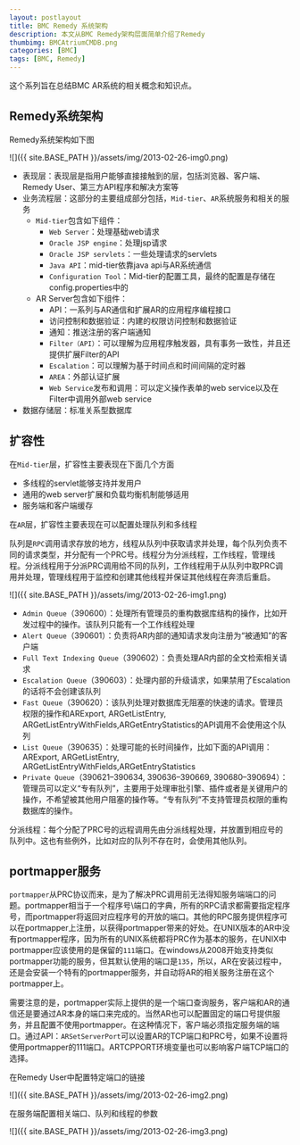 ```yaml
---
layout: postlayout
title: BMC Remedy 系统架构
description: 本文从BMC Remedy架构层面简单介绍了Remedy
thumbimg: BMCAtriumCMDB.png
categories: [BMC]
tags: [BMC, Remedy]
---
```


这个系列旨在总结BMC AR系统的相关概念和知识点。

## Remedy系统架构

Remedy系统架构如下图

![]({{ site.BASE_PATH }}/assets/img/2013-02-26-img0.png)

- 表现层：表现层是指用户能够直接接触到的层，包括浏览器、客户端、Remedy User、第三方API程序和解决方案等
- 业务流程层：这部分的主要组成部分包括，`Mid-tier`、`AR`系统服务和相关的服务
	- `Mid-tier`包含如下组件：
		- `Web Server`：处理基础web请求
		- `Oracle JSP engine`：处理jsp请求
		- `Oracle JSP servlets`：一些处理请求的servlets
		- `Java API`：mid-tier依靠java api与AR系统通信
		- `Configuration Tool`：Mid-tier的配置工具，最终的配置是存储在config.properties中的
	- AR Server包含如下组件：
		- API：一系列与AR通信和扩展AR的应用程序编程接口
		- 访问控制和数据验证：内建的权限访问控制和数据验证
		- 通知：推送注册的客户端通知
		- `Filter（API）`：可以理解为应用程序触发器，具有事务一致性，并且还提供扩展Filter的API
		- `Escalation`：可以理解为基于时间点和时间间隔的定时器
		- `AREA`：外部认证扩展
		- `Web Service`发布和调用：可以定义操作表单的web service以及在Filter中调用外部web service
- 数据存储层：标准关系型数据库
 

## 扩容性

在`Mid-tier`层，扩容性主要表现在下面几个方面

- 多线程的servlet能够支持并发用户
- 通用的web server扩展和负载均衡机制能够适用
- 服务端和客户端缓存

在`AR`层，扩容性主要表现在可以配置处理队列和多线程

队列是`RPC`调用请求存放的地方，线程从队列中获取请求并处理，每个队列负责不同的请求类型，并分配有一个PRC号。线程分为分派线程，工作线程，管理线程。分派线程用于分派PRC调用给不同的队列，工作线程用于从队列中取PRC调用并处理，管理线程用于监控和创建其他线程并保证其他线程在奔溃后重启。

![]({{ site.BASE_PATH }}/assets/img/2013-02-26-img1.png)

- `Admin Queue`（390600）：处理所有管理员的重构数据库结构的操作，比如开发过程中的操作。该队列只能有一个工作线程处理
- `Alert Queue`（390601）：负责将AR内部的通知请求发向注册为“被通知”的客户端
- `Full Text Indexing Queue`（390602）：负责处理AR内部的全文检索相关请求
- `Escalation Queue`（390603）：处理内部的升级请求，如果禁用了Escalation的话将不会创建该队列
- `Fast Queue`（390620）：该队列处理对数据库无阻塞的快速的请求。管理员权限的操作和ARExport, ARGetListEntry, ARGetListEntryWithFields,ARGetEntryStatistics的API调用不会使用这个队列
- `List Queue`（390635）：处理可能的长时间操作，比如下面的API调用：ARExport, ARGetListEntry, ARGetListEntryWithFields,ARGetEntryStatistics
- `Private Queue`（390621–390634, 390636–390669, 390680–390694）：管理员可以定义“专有队列”，主要用于处理审批引擎、插件或者是关键用户的操作，不希望被其他用户阻塞的操作等。“专有队列”不支持管理员权限的重构数据库的操作。

分派线程：每个分配了PRC号的远程调用先由分派线程处理，并放置到相应号的队列中。这也有些例外，比如对应的队列不存在时，会使用其他队列。


## portmapper服务

`portmapper`从PRC协议而来，是为了解决PRC调用前无法得知服务端端口的问题。portmapper相当于一个程序号\端口的字典，所有的RPC请求都需要指定程序号，而portmapper将返回对应程序号的开放的端口。其他的RPC服务提供程序可以在portmapper上注册，以获得portmapper带来的好处。在UNIX版本的AR中没有portmapper程序，因为所有的UNIX系统都将PRC作为基本的服务，在UNIX中portmapper应该使用的是保留的`111`端口。在windows从2008开始支持类似portmapper功能的服务，但其默认使用的端口是`135`，所以，AR在安装过程中，还是会安装一个特有的portmapper服务，并自动将AR的相关服务注册在这个portmapper上。

需要注意的是，portmapper实际上提供的是一个端口查询服务，客户端和AR的通信还是要通过AR本身的端口来完成的。当然AR也可以配置固定的端口号提供服务，并且配置不使用portmapper。在这种情况下，客户端必须指定服务端的端口。通过API：`ARSetServerPort`可以设置AR的TCP端口和PRC号，如果不设置将使用portmapper的111端口。ARTCPPORT环境变量也可以影响客户端TCP端口的选择。

在Remedy User中配置特定端口的链接

![]({{ site.BASE_PATH }}/assets/img/2013-02-26-img2.png)

在服务端配置相关端口、队列和线程的参数

![]({{ site.BASE_PATH }}/assets/img/2013-02-26-img3.png)